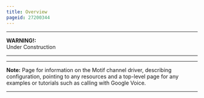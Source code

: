 ```yaml
---
title: Overview
pageid: 27200344
---
```





---

**WARNING!:**   
Under Construction

  



---




---

**Note:**  Page for information on the Motif channel driver, describing configuration, pointing to any resources and a top-level page for any examples or tutorials such as calling with Google Voice.

  



---


